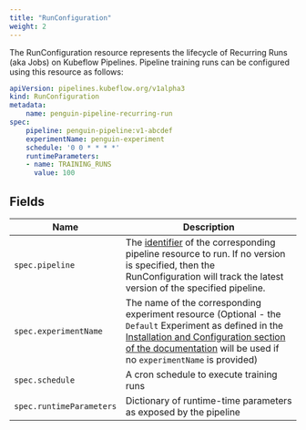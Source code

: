 ```yaml
---
title: "RunConfiguration"
weight: 2
---
```


The RunConfiguration resource represents the lifecycle of Recurring Runs (aka Jobs) on Kubeflow Pipelines.
Pipeline training runs can be configured using this resource as follows:

```yaml
apiVersion: pipelines.kubeflow.org/v1alpha3
kind: RunConfiguration
metadata:
    name: penguin-pipeline-recurring-run
spec:
    pipeline: penguin-pipeline:v1-abcdef
    experimentName: penguin-experiment
    schedule: '0 0 * * * *'
    runtimeParameters:
    - name: TRAINING_RUNS
      value: 100
```

## Fields

| Name | Description |
| --- | --- |
| `spec.pipeline` | The [identifier](../pipeline/#identifier) of the corresponding pipeline resource to run. If no version is specified, then the RunConfiguration will track the latest version of the specified pipeline. |
| `spec.experimentName` | The name of the corresponding experiment resource (Optional - the `Default` Experiment as defined in the [Installation and Configuration section of the documentation](README.md#configuration) will be used if no `experimentName` is provided) |
| `spec.schedule` | A cron schedule to execute training runs |
| `spec.runtimeParameters` | Dictionary of runtime-time parameters as exposed by the pipeline |
